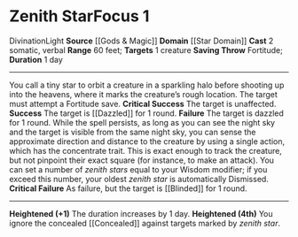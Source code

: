 ﻿---
actions: '[two-actions]'
area: null
bloodline: null
component:
- Somatic
- Verbal
cost: null
deity: null
domain:
- '[[DATABASE/domain/Star Domain|Star]]'
duration: 1 day
element: null
heighten: +1, 4th
heighten_level: 1, 2, 3, 4, 5, 6, 7, 8, 9, 10, 4
id: '618'
lesson: null
level: '1'
mystery: null
name: Zenith Star
patron_theme: null
range: 60 feet
rarity: Common
requirement: null
saving_throw: Fortitude
school: Divination
source: '[[DATABASE/source/Gods & Magic|Gods & Magic]]'
target: 1 creature
tradition: null
trait:
- '[[DATABASE/trait/Divination|Divination]]'
- '[[DATABASE/trait/Light|Light]]'
trigger: null
type: Focus

---
# Zenith Star<span class="item-type">Focus 1</span>

<span class="item-trait">Divination</span><span class="item-trait">Light</span>
**Source** [[Gods & Magic]] 
**Domain** [[Star Domain]]
**Cast** <span class="action-icon">2</span> somatic, verbal
**Range** 60 feet; **Targets** 1 creature
**Saving Throw** Fortitude; **Duration** 1 day

---
You call a tiny star to orbit a creature in a sparkling halo before shooting up into the heavens, where it marks the creature’s rough location. The target must attempt a Fortitude save.
**Critical Success** The target is unaffected.
**Success** The target is [[Dazzled]] for 1 round.
**Failure** The target is dazzled for 1 round. While the spell persists, as long as you can see the night sky and the target is visible from the same night sky, you can sense the approximate direction and distance to the creature by using a single action, which has the concentrate trait. This is exact enough to track the creature, but not pinpoint their exact square (for instance, to make an attack). You can set a number of _zenith stars_ equal to your Wisdom modifier; if you exceed this number, your oldest _zenith star_ is automatically Dismissed.
**Critical Failure** As failure, but the target is [[Blinded]] for 1 round.

---
**Heightened (+1)** The duration increases by 1 day.
**Heightened (4th)** You ignore the concealed [[Concealed]] against targets marked by _zenith star_.